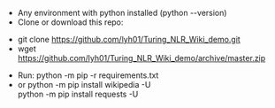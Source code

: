 * Any environment with python installed (python --version)
* Clone or download this repo:
- git clone https://github.com/lyh01/Turing_NLR_Wiki_demo.git
- wget https://github.com/lyh01/Turing_NLR_Wiki_demo/archive/master.zip
* Run: python -m pip -r requirements.txt
* or 
python -m pip install wikipedia -U </br>
python -m pip install requests -U </br>
